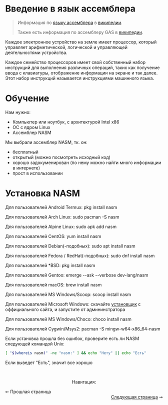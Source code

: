 # Введение в язык ассемблера

> Информация по [языку ассемблера](https://ru.wikipedia.org/wiki/Язык_ассемблера) в [википедии](https://ru.wikipedia.org).
> 
> Также есть информация по ассемблеру GAS в [википедии](https://ru.wikipedia.org/wiki/GNU_Assembler).

Каждое электронное устройство на земле имеет процессор, который управляет арифметической, логической и управляющей деятельностями устройства.

Каждое семейство процессоров имеет свой собственный набор инструкций для выполнения различных операций, таких как получение ввода с клавиатуры, отображение информации на экране и так далее. Этот набор инструкций называется инструкциями машинного языка.


# Обучение

Нам нужно:
* Компьютер или ноутбук, с архитектурой Intel x86
* ОС с ядром Linux
* Ассемблер NASM

Мы выбрали ассемблер NASM, тк. он:
* бесплатный
* открытый (можно посмотреть исходный код)
* хорошо задокуменирован (по нему можно найти много информации в интернете)
* прост в использовании

# Установка NASM

Для пользователей Android Termux: pkg install nasm

Для пользователей Arch Linux: sudo pacman -S nasm

Для пользователей Alpine Linux: sudo apk add nasm

Для пользователей CentOS: yum install nasm

Для пользователей Debian(-подобных): sudo apt install nasm

Для пользователей Fedora / RedHat(-подобных): sudo dnf install nasm

Для пользователей \*BSD: pkg install nasm

Для пользователей Gentoo: emerge --ask --verbose dev-lang/nasm

Для пользователей macOS: brew install nasm

Для пользователей MS Windows/Scoop: scoop install nasm

Для пользователей Microsoft Windows: скачайте [установщик](https://www.nasm.us/pub/nasm/releasebuilds/2.15.05/win64/nasm-2.15.05-installer-x64.exe) с оффициального сайта, и запустите от админинстратора

Для пользователей MS Windows/Choco: choco install nasm

Для пользователей Cygwin/Msys2: pacman -S mingw-w64-x86_64-nasm

Если установка прошла без ошибок, проверите есть ли NASM следующей командой Unix:
```bash
[ "$(whereis nasm)" -ne "nasm:" ] && echo "Нету" || echo "Есть"
```

Если выведет "Есть", значит все хорошо


<br/>
<p align="center">
Навигация:
  <div align="left">
    ⇜ <a>Прошлая страница</a>
  </div>
  <div align="right">
    <a href="syntax.md">Следующая страница</a> ⇝
  </div>
</p>
